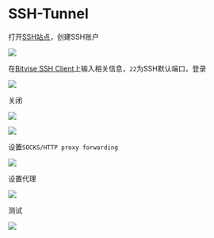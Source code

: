 # SSH-Tunnel

打开[SSH站点](http://www.speedssh.com)，创建SSH账户

![](https://raw.githubusercontent.com/loremwalker/fq-book/master/docs/images/2018-05-07_020641.png)

  
在[Bitvise SSH Client](https://www.bitvise.com/)上输入相关信息，`22`为SSH默认端口，登录

![](https://raw.githubusercontent.com/loremwalker/fq-book/master/docs/images/2018-05-07_031612%20%281%29.png)

关闭

![](https://raw.githubusercontent.com/loremwalker/fq-book/master/docs/images/2018-05-07_021221.png)

![](https://raw.githubusercontent.com/loremwalker/fq-book/master/docs/images/2018-05-07_021255.png)

设置`SOCKS/HTTP proxy forwarding`

![](https://raw.githubusercontent.com/loremwalker/fq-book/master/docs/images/2018-05-07_021327.png)

设置代理

![](https://raw.githubusercontent.com/loremwalker/fq-book/master/docs/images/2018-05-07_021118.png)

测试

![](https://raw.githubusercontent.com/loremwalker/fq-book/master/docs/images/2018-05-07_021103.png)



